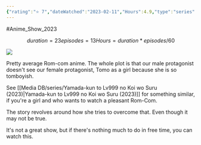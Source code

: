 ```yaml
---
{"rating":"⭐ 7","dateWatched":"2023-02-11","Hours":4.9,"type":"series","subType":"series","title":"Tomo-chan wa Onnanoko!","englishTitle":"Tomo-chan Is a Girl!","year":2023,"dataSource":"MALAPI","url":"https://myanimelist.net/anime/52305/Tomo-chan_wa_Onnanoko","id":52305,"genres":["Comedy","Romance"],"studios":["Lay-duce"],"episodes":13,"duration":"23 min per ep","onlineRating":7.57,"actors":null,"image":"https://cdn.myanimelist.net/images/anime/1444/131828.jpg","released":true,"streamingServices":["Crunchyroll","Aniplus TV","Bahamut Anime Crazy","Laftel"],"airing":true,"airedFrom":"05/01/2023","airedTo":"01/01/1970","watched":false,"lastWatched":"Currently watching","personalRating":0,"tags":["mediaDB/tv/series"],"dg-publish":true,"status":"🟢 watched","permalink":"/media-db/series/tomo-chan-wa-onnanoko-2023/","dgPassFrontmatter":true,"noteIcon":"1","created":"2023-11-14T21:08:36.191+05:30","updated":"2023-12-15T08:27:23.628+05:30"}
---
```


#Anime_Show_2023 
```math
duration = 23
episodes = 13
Hours = duration * episodes / 60
```
<img src="https://cdn.myanimelist.net/images/anime/1444/131828.jpg">

Pretty average Rom-com anime. The whole plot is that our male protagonist doesn't see our female protagonist, Tomo as a girl because she is so tomboyish.

See [[Media DB/series/Yamada-kun to Lv999 no Koi wo Suru (2023)\|Yamada-kun to Lv999 no Koi wo Suru (2023)]] for something similar, if you're a girl and who wants to watch a pleasant Rom-Com.

The story revolves around how she tries to overcome that. Even though it may not be true.

It's not a great show, but if there's nothing much to do in free time, you can watch this.